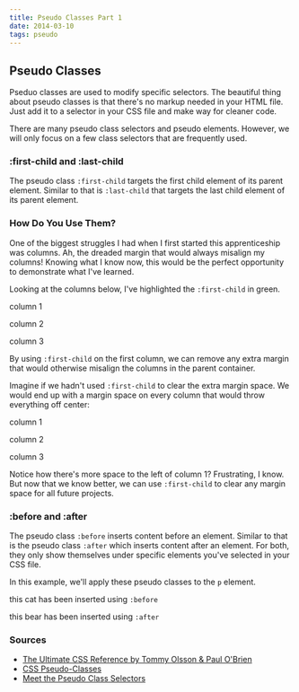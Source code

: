 ```yaml
---
title: Pseudo Classes Part 1
date: 2014-03-10
tags: pseudo
---
```


<article>
<h1>Pseudo Classes</h1>
<script src="https://gist.github.com/CassieShumway/9479800.js"></script>
<p>Pseduo classes are used to modify specific selectors. The beautiful thing about pseudo classes is that there's no markup needed in your HTML file. Just add it to a selector in your CSS file and make way for cleaner code.</p>

<p>There are many pseudo class selectors and pseudo elements. However, we will only focus on a few class selectors that are frequently used.</p>

<h3>:first-child and :last-child</h3>
<p>The pseudo class <code>:first-child</code> targets the first child element of its parent element. Similar to that is <code>:last-child</code> that targets the last child element of its parent element.</p>

<h3>How Do You Use Them?</h3>
<p>One of the biggest struggles I had when I first started this apprenticeship was columns. Ah, the dreaded margin that would always misalign my columns! Knowing what I know now, this would be the perfect opportunity to demonstrate what I've learned.</p>

<p>Looking at the columns below, I've highlighted the <code>:first-child</code> in green.</p>

<div class="box cf">
  <div class="column-example1">
    <p>column 1</p>
  </div>
  <div class="column-example1">
    <p>column 2</p>
  </div>
  <div class="column-example1">
    <p>column 3</p>
  </div>
</div>

<p>By using <code>:first-child</code> on the first column, we can remove any extra margin that would otherwise misalign the columns in the parent container.</p>

<script src="https://gist.github.com/CassieShumway/9487482.js"></script>

<p>Imagine if we hadn't used <code>:first-child</code> to clear the extra margin space. We would end up with a margin space on every column that would throw everything off center:</p>

<div class="box cf">
<div class="column-example2">
  <p>column 1</p>
</div>
<div class="column-example2">
  <p>column 2</p>
</div>
<div class="column-example2">
  <p>column 3</p>
</div>
</div>

<p>Notice how there's more space to the left of column 1? Frustrating, I know. But now that we know better, we can use <code>:first-child</code> to clear any margin space for all future projects.</p>

<h3>:before and :after</h3>
<p>The pseudo class <code>:before</code> inserts content before an element. Similar to that is the pseudo class <code>:after</code> which inserts content after an element. For both, they only show themselves under specific elements you've selected in your CSS file.</p>

<p>In this example, we'll apply these pseudo classes to the <code>p</code> element.</p>

<script src="https://gist.github.com/CassieShumway/9500641.js"></script>

<div class="box cf">
  <p class="animal-before">this cat has been inserted using <code>:before</code></p>
  <p class="animal-after">this bear has been inserted using <code>:after</code></p>
</div>

<h3>Sources</h3>
<ul>
  <li><a href="http://www.ebooktrove.com/coding/cssref1pdf.pdf">The Ultimate CSS Reference by Tommy Olsson & Paul O'Brien</a></li>
  <li><a href="http://www.w3schools.com/">CSS Pseudo-Classes</a></li>
  <li><a href="http://css-tricks.com/">Meet the Pseudo Class Selectors</a></li>
</ul>
</article>

